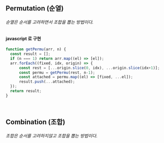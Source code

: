 ## Permutation (순열)      
###### 순열은 순서를 고려하면서 조합을 뽑는 방법이다.        

#### javascript 로 구현    
```javascript     
function getPermu(arr, n) {
  const result = [];
  if (n === 1) return arr.map((el) => [el]);
  arr.forEach((fixed, idx, origin) => {
      const rest = [...origin.slice(0, idx), ...origin.slice(idx+1)];
      const permu = getPermu(rest, n-1);
      const attached = permu.map((el) => [fixed, ...el]);
      result.push(...attached);
  });
  return result;
}
```       
</br>     



## Combination (조합)     
###### 조합은 순서를 고려하지않고 조합을 뽑는 방법이다.     


